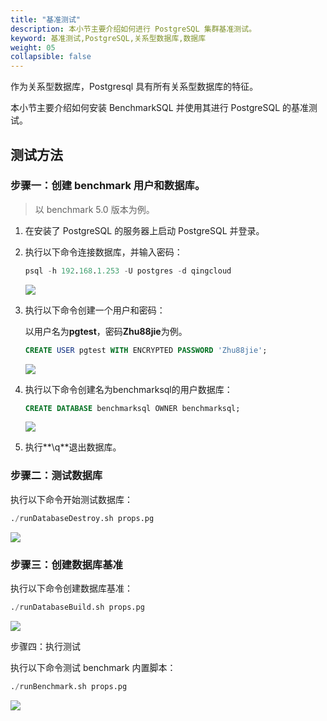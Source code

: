 ```yaml
---
title: "基准测试"
description: 本小节主要介绍如何进行 PostgreSQL 集群基准测试。 
keyword: 基准测试,PostgreSQL,关系型数据库,数据库
weight: 05
collapsible: false
---
```


<!--测试模型：TPC-C-->

<!--采用满足 TPC-C 基准测试规范的 PostgreSQL 测试工具 BenchmarkSQL 进行基准测试。--> 

<!--在2核4G规格的数据库下，5个仓库，每个仓库10个销售端，tpmC 测试结果为19888，详情见下图：-->

<!--![benchmarksqlTestResult](../../_images/benchmarksql1.png)-->

作为关系型数据库，Postgresql 具有所有关系型数据库的特征。

本小节主要介绍如何安装 BenchmarkSQL 并使用其进行 PostgreSQL 的基准测试。

## 测试方法

### 步骤一：创建 benchmark 用户和数据库。

>以 benchmark 5.0 版本为例。

1. 在安装了 PostgreSQL 的服务器上启动 PostgreSQL 并登录。

2. 执行以下命令连接数据库，并输入密码：

   ```sql
   psql -h 192.168.1.253 -U postgres -d qingcloud
   ```

   <img src="../../_images/bhm_01.png"/>

3. 执行以下命令创建一个用户和密码：

   以用户名为**pgtest**，密码**Zhu88jie**为例。

   ```sql
   CREATE USER pgtest WITH ENCRYPTED PASSWORD 'Zhu88jie';
   ```

   <img src="../../_images/bhm_02.png"/>

4. 执行以下命令创建名为benchmarksql的用户数据库：

   ```sql
   CREATE DATABASE benchmarksql OWNER benchmarksql;
   ```

   <img src="../../_images/bhm_03.png"/>

5. 执行**\q**退出数据库。

### 步骤二：测试数据库

执行以下命令开始测试数据库：

```sql
./runDatabaseDestroy.sh props.pg
```

<img src="../../_images/bhm_04.png"/>

### 步骤三：创建数据库基准

执行以下命令创建数据库基准：

```sql
./runDatabaseBuild.sh props.pg
```

<img src="../../_images/bhm_05.png"/>

步骤四：执行测试

执行以下命令测试 benchmark 内置脚本：

```sql
./runBenchmark.sh props.pg
```

<img src="../../_images/bhm_06.png"/>
